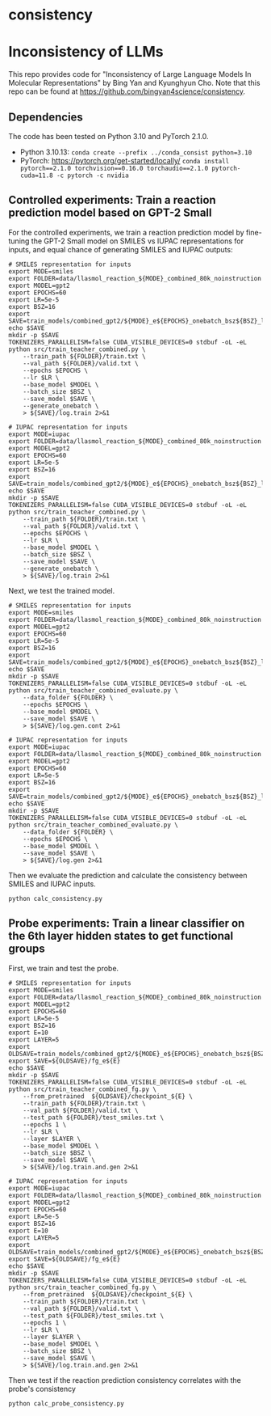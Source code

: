 # consistency

# Inconsistency of LLMs

This repo provides code for "Inconsistency of Large Language Models In Molecular Representations" by Bing Yan and Kyunghyun Cho. Note that this repo can be found at https://github.com/bingyan4science/consistency.

## Dependencies

The code has been tested on Python 3.10 and PyTorch 2.1.0.

* Python 3.10.13: `conda create --prefix ../conda_consist python=3.10`
* PyTorch: https://pytorch.org/get-started/locally/ `conda install pytorch==2.1.0 torchvision==0.16.0 torchaudio==2.1.0 pytorch-cuda=11.8 -c pytorch -c nvidia`

## Controlled experiments: Train a reaction prediction model based on GPT-2 Small

For the controlled experiments, we train a reaction prediction model by fine-tuning the GPT-2 Small model on SMILES vs IUPAC representations for inputs, and equal chance of generating SMILES and IUPAC outputs:

```
# SMILES representation for inputs
export MODE=smiles
export FOLDER=data/llasmol_reaction_${MODE}_combined_80k_noinstruction
export MODEL=gpt2
export EPOCHS=60
export LR=5e-5
export BSZ=16
export SAVE=train_models/combined_gpt2/${MODE}_e${EPOCHS}_onebatch_bsz${BSZ}_lr${LR}
echo $SAVE
mkdir -p $SAVE
TOKENIZERS_PARALLELISM=false CUDA_VISIBLE_DEVICES=0 stdbuf -oL -eL python src/train_teacher_combined.py \
    --train_path ${FOLDER}/train.txt \
    --val_path ${FOLDER}/valid.txt \
    --epochs $EPOCHS \
    --lr $LR \
    --base_model $MODEL \
    --batch_size $BSZ \
    --save_model $SAVE \
    --generate_onebatch \
    > ${SAVE}/log.train 2>&1

# IUPAC representation for inputs
export MODE=iupac
export FOLDER=data/llasmol_reaction_${MODE}_combined_80k_noinstruction
export MODEL=gpt2
export EPOCHS=60
export LR=5e-5
export BSZ=16
export SAVE=train_models/combined_gpt2/${MODE}_e${EPOCHS}_onebatch_bsz${BSZ}_lr${LR}
echo $SAVE
mkdir -p $SAVE
TOKENIZERS_PARALLELISM=false CUDA_VISIBLE_DEVICES=0 stdbuf -oL -eL python src/train_teacher_combined.py \
    --train_path ${FOLDER}/train.txt \
    --val_path ${FOLDER}/valid.txt \
    --epochs $EPOCHS \
    --lr $LR \
    --base_model $MODEL \
    --batch_size $BSZ \
    --save_model $SAVE \
    --generate_onebatch \
    > ${SAVE}/log.train 2>&1
```

Next, we test the trained model.
```
# SMILES representation for inputs
export MODE=smiles
export FOLDER=data/llasmol_reaction_${MODE}_combined_80k_noinstruction
export MODEL=gpt2
export EPOCHS=60
export LR=5e-5
export BSZ=16
export SAVE=train_models/combined_gpt2/${MODE}_e${EPOCHS}_onebatch_bsz${BSZ}_lr${LR}
echo $SAVE
mkdir -p $SAVE
TOKENIZERS_PARALLELISM=false CUDA_VISIBLE_DEVICES=0 stdbuf -oL -eL python src/train_teacher_combined_evaluate.py \
    --data_folder ${FOLDER} \
    --epochs $EPOCHS \
    --base_model $MODEL \
    --save_model $SAVE \
    > ${SAVE}/log.gen.cont 2>&1

# IUPAC representation for inputs
export MODE=iupac
export FOLDER=data/llasmol_reaction_${MODE}_combined_80k_noinstruction
export MODEL=gpt2
export EPOCHS=60
export LR=5e-5
export BSZ=16
export SAVE=train_models/combined_gpt2/${MODE}_e${EPOCHS}_onebatch_bsz${BSZ}_lr${LR}
echo $SAVE
mkdir -p $SAVE
TOKENIZERS_PARALLELISM=false CUDA_VISIBLE_DEVICES=0 stdbuf -oL -eL python src/train_teacher_combined_evaluate.py \
    --data_folder ${FOLDER} \
    --epochs $EPOCHS \
    --base_model $MODEL \
    --save_model $SAVE \
    > ${SAVE}/log.gen 2>&1
```

Then we evaluate the prediction and calculate the consistency between SMILES and IUPAC inputs.

```
python calc_consistency.py
```

## Probe experiments: Train a linear classifier on the 6th layer hidden states to get functional groups

First, we train and test the probe.

```
# SMILES representation for inputs
export MODE=smiles
export FOLDER=data/llasmol_reaction_${MODE}_combined_80k_noinstruction
export MODEL=gpt2
export EPOCHS=60
export LR=5e-5
export BSZ=16
export E=10
export LAYER=5
export OLDSAVE=train_models/combined_gpt2/${MODE}_e${EPOCHS}_onebatch_bsz${BSZ}_lr${LR}
export SAVE=${OLDSAVE}/fg_e${E}
echo $SAVE
mkdir -p $SAVE
TOKENIZERS_PARALLELISM=false CUDA_VISIBLE_DEVICES=0 stdbuf -oL -eL python src/train_teacher_combined_fg.py \
    --from_pretrained  ${OLDSAVE}/checkpoint_${E} \
    --train_path ${FOLDER}/train.txt \
    --val_path ${FOLDER}/valid.txt \
    --test_path ${FOLDER}/test_smiles.txt \
    --epochs 1 \
    --lr $LR \
    --layer $LAYER \
    --base_model $MODEL \
    --batch_size $BSZ \
    --save_model $SAVE \
    > ${SAVE}/log.train.and.gen 2>&1

# IUPAC representation for inputs
export MODE=iupac
export FOLDER=data/llasmol_reaction_${MODE}_combined_80k_noinstruction
export MODEL=gpt2
export EPOCHS=60
export LR=5e-5
export BSZ=16
export E=10
export LAYER=5
export OLDSAVE=train_models/combined_gpt2/${MODE}_e${EPOCHS}_onebatch_bsz${BSZ}_lr${LR}
export SAVE=${OLDSAVE}/fg_e${E}
echo $SAVE
mkdir -p $SAVE
TOKENIZERS_PARALLELISM=false CUDA_VISIBLE_DEVICES=0 stdbuf -oL -eL python src/train_teacher_combined_fg.py \
    --from_pretrained  ${OLDSAVE}/checkpoint_${E} \
    --train_path ${FOLDER}/train.txt \
    --val_path ${FOLDER}/valid.txt \
    --test_path ${FOLDER}/test_smiles.txt \
    --epochs 1 \
    --lr $LR \
    --layer $LAYER \
    --base_model $MODEL \
    --batch_size $BSZ \
    --save_model $SAVE \
    > ${SAVE}/log.train.and.gen 2>&1
```

Then we test if the reaction prediction consistency correlates with the probe's consistency

```
python calc_probe_consistency.py
```

